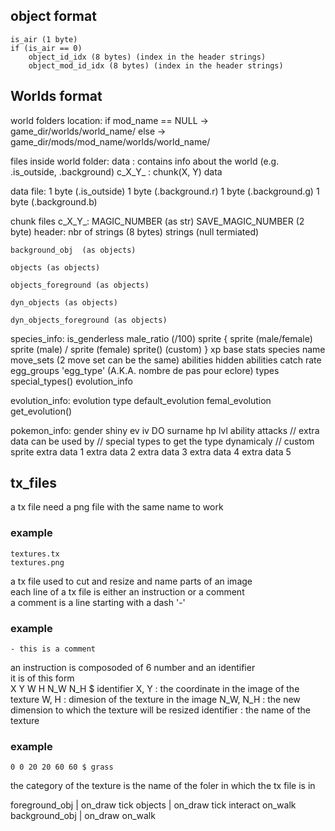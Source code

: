 

## object format
	is_air (1 byte)
	if (is_air == 0)
		object_id_idx (8 bytes) (index in the header strings)
		object_mod_id_idx (8 bytes) (index in the header strings)

## Worlds format

world folders location:
	if mod_name == NULL -> game_dir/worlds/world_name/
	else -> game_dir/mods/mod_name/worlds/world_name/

files inside world folder:
	data : contains info about the world (e.g. .is_outside, .background)
	c_X_Y_ : chunk(X, Y) data

data file:
	1 byte (.is_outside)
	1 byte (.background.r)
	1 byte (.background.g)
	1 byte (.background.b)

chunk files c_X_Y_:
	MAGIC_NUMBER (as str)
	SAVE_MAGIC_NUMBER (2 byte)
	header:
		nbr of strings (8 bytes)
		strings (null termiated)
	
	background_obj  (as objects)

	objects (as objects)
	
	objects_foreground (as objects)
	
	dyn_objects (as objects)
	
	dyn_objects_foreground (as objects)

	

species_info:
	is_genderless
	male_ratio (/100)
	sprite {
		sprite (male/female)
		sprite (male) / sprite (female)
		sprite() (custom)
	}
	xp
	base stats
	species name
	move_sets (2 move set can be the same)
	abilities
	hidden abilities
	catch rate
	egg_groups
	'egg_type' (A.K.A. nombre de pas pour eclore)
	types
	special_types()
	evolution_info

evolution_info:
	evolution type
	default_evolution
	femal_evolution
	get_evolution()

pokemon_info:
	gender
	shiny
	ev
	iv
	DO
	surname
	hp
	lvl
	ability
	attacks
	// extra data can be used by
	// 	special types to get the type dynamicaly
	//  custom sprite 
	extra data 1
	extra data 2
	extra data 3
	extra data 4
	extra data 5


## tx_files
a tx file need a png file with the same name to work
### example
	textures.tx
	textures.png

a tx file used to cut and resize and name parts of an image \
each line of a tx file is either an instruction or a comment \
a comment is a line starting with a dash '-'
### example
	- this is a comment
an instruction is composoded of 6 number and an identifier \
it is of this form \
X Y W H N_W N_H $ identifier
X, Y : the coordinate in the image of the texture
W, H : dimesion of the texture in the image
N_W, N_H : the new dimension to which the texture will be resized
identifier : the name of the texture
### example 
	0 0 20 20 60 60 $ grass
the category of the texture is the name of the foler in which the tx file is in



foreground_obj	| on_draw tick
objects			| on_draw tick interact on_walk
background_obj	| on_draw 				on_walk